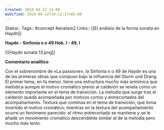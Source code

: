 ```yaml
---
Created: 2024-04-12 14:09
modified: 2024-04-12T14:12:17+02:00
---
```

Status:: 
Tags:: #concept #analisis2 
Links:: [[El análisis de la forma sonata en Haydn]]


**Haydn - Sinfonía n o 49 Hob. I - 49, I**

![[Haydn sonata 13.png]]

**Comentario analítico**

Con el sobrenombre de «La passione», la Sinfonía n o 49 de Haydn es una de las primeras obras que compuso bajo la influencia del Sturm und Drang. El primer tema, en fa menor, tiene una estructura mucho más armónica que melódica aunque el motivo cromático previo al calderón se revela como un elemento importante en el tema de transición. La melodía que surge tras el calderón queda acompañada por motivos cortos y entrecortados del acompañamiento. Textura que continúa en el tema de transición, que toma invertido el motivo cromático; mientras en la textura del acompañamiento ocurre un fenómeno parecido: el ritmo entrecortado se mantiene y se le añade un movimiento cromático descendente similar al de la melodía pero mucho más lento.

